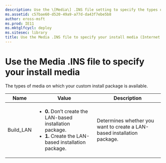 ```yaml
---
description: Use the \[Media\] .INS file setting to specify the types of media on which your custom install package is available.
ms.assetid: c57bae60-d520-49a9-a77d-da43f7ebe5b8
author: eross-msft
ms.prod: IE11
ms.mktglfcycl: deploy
ms.sitesec: library
title: Use the Media .INS file to specify your install media (Internet Explorer Administration Kit 11 for IT Pros)
---
```


# Use the Media .INS file to specify your install media
The types of media on which your custom install package is available.

|Name |Value |Description      |
|-----|------|-----------------|
|Build_LAN |<ul><li>**0.** Don’t create the LAN-based installation package.</li><li>**1.** Create the LAN-based installation package.</li></ul> |Determines whether you want to create a LAN-based installation package. |